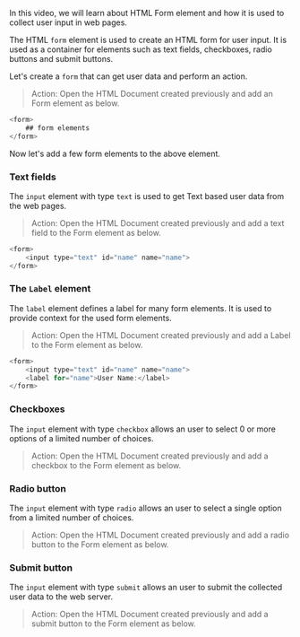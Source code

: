 In this video, we will learn about HTML Form element and how it is used to collect user input in web pages.

The HTML `form` element is used to create an HTML form for user input. It is used as a container for elements such as text fields, checkboxes, radio buttons and submit buttons.

Let's create a `form` that can get user data and perform an action.

> Action: Open the HTML Document created previously and add an Form element as below.

```js
<form>
    ## form elements
</form>
```

Now let's add a few form elements to the above element.

### Text fields

The `input` element with type `text` is used to get Text based user data from the web pages.

> Action: Open the HTML Document created previously and add a text field to the Form element as below.

```js
<form>
    <input type="text" id="name" name="name">
</form>
```


### The `Label` element

The `label` element defines a label for many form elements. It is used to provide context for the used form elements.

> Action: Open the HTML Document created previously and add a Label to the Form element as below.

```js
<form>
    <input type="text" id="name" name="name">
    <label for="name">User Name:</label>
</form>
```

### Checkboxes

The `input` element with type `checkbox` allows an user to select 0 or more options of a limited number of choices.

> Action: Open the HTML Document created previously and add a checkbox to the Form element as below.

### Radio button

The `input` element with type `radio` allows an user to select a single option from a limited number of choices.

> Action: Open the HTML Document created previously and add a radio button to the Form element as below.

### Submit button

The `input` element with type `submit` allows an user to submit the collected user data to the web server.

> Action: Open the HTML Document created previously and add a submit button to the Form element as below.